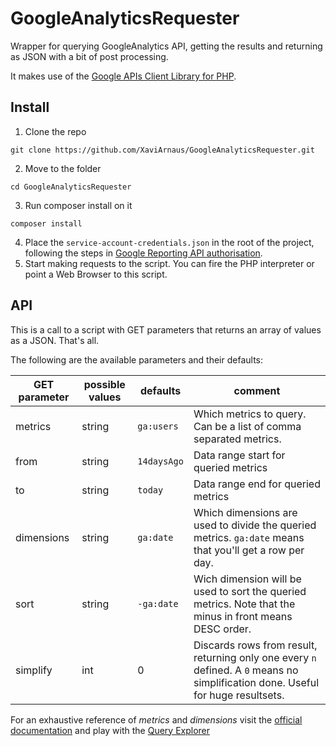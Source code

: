 # GoogleAnalyticsRequester

Wrapper for querying GoogleAnalytics API, getting the results and returning as JSON with a bit of post processing.

It makes use of the [Google APIs Client Library for PHP](https://github.com/googleapis/google-api-php-client).

## Install

1. Clone the repo
  ```
  git clone https://github.com/XaviArnaus/GoogleAnalyticsRequester.git
  ```
2. Move to the folder
  ```
  cd GoogleAnalyticsRequester
  ```
3. Run composer install on it
  ```
  composer install
  ```
4. Place the `service-account-credentials.json` in the root of the project, following the steps in [Google Reporting API authorisation](https://developers.google.com/analytics/devguides/reporting/core/v3/coreDevguide#before).
5. Start making requests to the script. You can fire the PHP interpreter or point a Web Browser to this script.

## API

This is a call to a script with GET parameters that returns an array of values as a JSON. That's all.

The following are the available parameters and their defaults:

GET parameter | possible values | defaults | comment
---|---|---|---
metrics|string|`ga:users`|Which metrics to query. Can be a list of comma separated metrics.
from|string|`14daysAgo`|Data range start for queried metrics
to|string|`today`|Data range end for queried metrics
dimensions|string|`ga:date`|Which dimensions are used to divide the queried metrics. `ga:date` means that you'll get a row per day.
sort|string|`-ga:date`|Wich dimension will be used to sort the queried metrics. Note that the minus in front means DESC order.
simplify|int|0|Discards rows from result, returning only one every `n` defined. A `0` means no simplification done. Useful for huge resultsets.

For an exhaustive reference of *metrics* and *dimensions* visit the [official documentation](https://developers.google.com/analytics/devguides/reporting/core/dimsmets) and play with the [Query Explorer](https://ga-dev-tools.appspot.com/query-explorer/)
